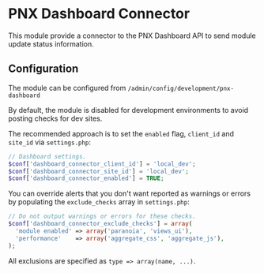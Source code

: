 # PNX Dashboard Connector

This module provide a connector to the PNX Dashboard API to send module update
status information.

## Configuration

The module can be configured from `/admin/config/development/pnx-dashboard`

By default, the module is disabled for development environments to avoid posting
checks for dev sites.

The recommended approach is to set the `enabled` flag, `client_id` and `site_id`
via `settings.php`:

```php
// Dashboard settings.
$conf['dashboard_connector_client_id'] = 'local_dev';
$conf['dashboard_connector_site_id'] = 'local_dev';
$conf['dashboard_connector_enabled'] = TRUE;
```

You can override alerts that you don't want reported as warnings or errors
by populating the `exclude_checks` array in `settings.php`:

```php
// Do not output warnings or errors for these checks.
$conf['dashboard_connector_exclude_checks'] = array(
  'module enabled' => array('paranoia', 'views_ui'),
  'performance'    => array('aggregate_css', 'aggregate_js'),
);
```

All exclusions are specified as `type => array(name, ...)`.
